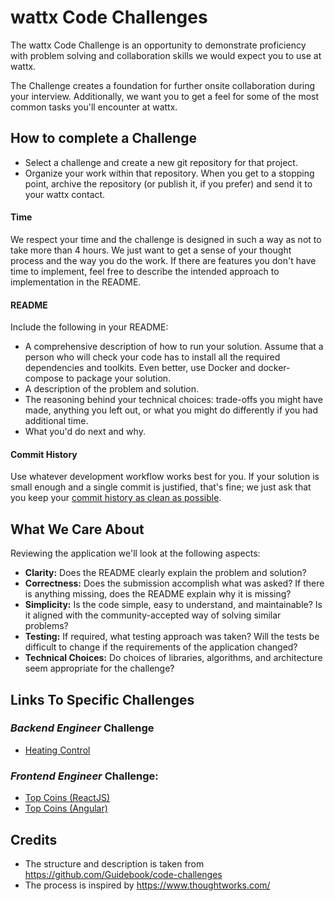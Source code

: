 # wattx Code Challenges

The wattx Code Challenge is an opportunity to demonstrate proficiency with problem solving and collaboration skills we would expect you to use at wattx.

The Challenge creates a foundation for further onsite collaboration during your interview. Additionally, we want you to get a feel for some of the most common tasks you'll encounter at wattx.

## How to complete a Challenge

- Select a challenge and create a new git repository for that project.
- Organize your work within that repository. When you get to a stopping point, archive the repository (or publish it, if you prefer) and send it to your wattx contact.

#### Time

We respect your time and the challenge is designed in such a way as not to take more than 4 hours. We just want to get a sense of your thought process and the way you do the work. If there are features you don't have time to implement, feel free to describe the intended approach to implementation in the README.

#### README

Include the following in your README:

- A comprehensive description of how to run your solution. Assume that a person who will check your code has to install all the required dependencies and toolkits. Even better, use Docker and docker-compose to package your solution.
- A description of the problem and solution.
- The reasoning behind your technical choices: trade-offs you might have made, anything you left out, or what you might do differently if you had additional time.
- What you'd do next and why.

#### Commit History

Use whatever development workflow works best for you. If your solution is small enough and a single commit is justified, that's fine; we just ask that you keep your [commit history as clean as possible](https://www.reviewboard.org/docs/codebase/dev/git/clean-commits/).

## What We Care About

Reviewing the application we'll look at the following aspects:

- **Clarity:** Does the README clearly explain the problem and solution?
- **Correctness:** Does the submission accomplish what was asked? If there is anything missing, does the README explain why it is missing?
- **Simplicity:** Is the code simple, easy to understand, and maintainable?
  Is it aligned with the community-accepted way of solving similar problems?
- **Testing:** If required, what testing approach was taken? Will the tests be difficult to change if the requirements of the application changed?
- **Technical Choices:** Do choices of libraries, algorithms, and architecture seem appropriate for the challenge?

## Links To Specific Challenges

### _Backend Engineer_ Challenge

- [Heating Control](/be-devops-engineer-challenge-heating-control.md)

### _Frontend Engineer_ Challenge:

- [Top Coins (ReactJS)](/frontend-engineer-challenge-top-coins-react.md)
- [Top Coins (Angular)](/frontend-engineer-challenge-top-coins.md)

## Credits

- The structure and description is taken from https://github.com/Guidebook/code-challenges
- The process is inspired by https://www.thoughtworks.com/
